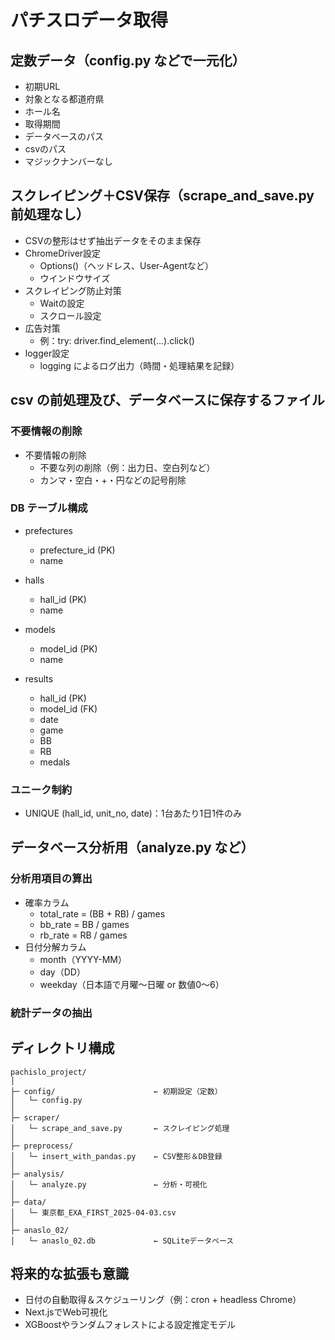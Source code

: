 # パチスロデータ取得

## 定数データ（config.py などで一元化）

- 初期URL
- 対象となる都道府県
- ホール名
- 取得期間
- データベースのパス
- csvのパス
- マジックナンバーなし

## スクレイピング＋CSV保存（scrape_and_save.py 前処理なし）

- CSVの整形はせず抽出データをそのまま保存
- ChromeDriver設定
    - Options()（ヘッドレス、User-Agentなど）
    - ウインドウサイズ
- スクレイピング防止対策
    - Waitの設定
    - スクロール設定
- 広告対策
    - 例：try: driver.find_element(...).click()
- logger設定
    - logging によるログ出力（時間・処理結果を記録）

## csv の前処理及び、データベースに保存するファイル

### 不要情報の削除

- 不要情報の削除
    - 不要な列の削除（例：出力日、空白列など）
    - カンマ・空白・+・円などの記号削除

### DB テーブル構成

- prefectures
    - prefecture_id (PK)
    - name

- halls
    - hall_id (PK)
    - name

- models
    - model_id (PK)
    - name

- results
    - hall_id (PK)
    - model_id (FK)
    - date
    - game
    - BB
    - RB
    - medals

### ユニーク制約

- UNIQUE (hall_id, unit_no, date)：1台あたり1日1件のみ

## データベース分析用（analyze.py など）

### 分析用項目の算出

- 確率カラム
    - total_rate = (BB + RB) / games
    - bb_rate = BB / games
    - rb_rate = RB / games
- 日付分解カラム
    - month（YYYY-MM）
    - day（DD）
    - weekday（日本語で月曜〜日曜 or 数値0〜6）

### 統計データの抽出

## ディレクトリ構成

```arduino
pachislo_project/
│
├─ config/                      ← 初期設定（定数）
│   └─ config.py
│
├─ scraper/
│   └─ scrape_and_save.py       ← スクレイピング処理
│
├─ preprocess/
│   └─ insert_with_pandas.py    ← CSV整形＆DB登録
│
├─ analysis/
│   └─ analyze.py               ← 分析・可視化
│
├─ data/
│   └─ 東京都_EXA_FIRST_2025-04-03.csv
│
├─ anaslo_02/
│   └─ anaslo_02.db             ← SQLiteデータベース

```

## 将来的な拡張も意識

- 日付の自動取得＆スケジューリング（例：cron + headless Chrome）
- Next.jsでWeb可視化
- XGBoostやランダムフォレストによる設定推定モデル
